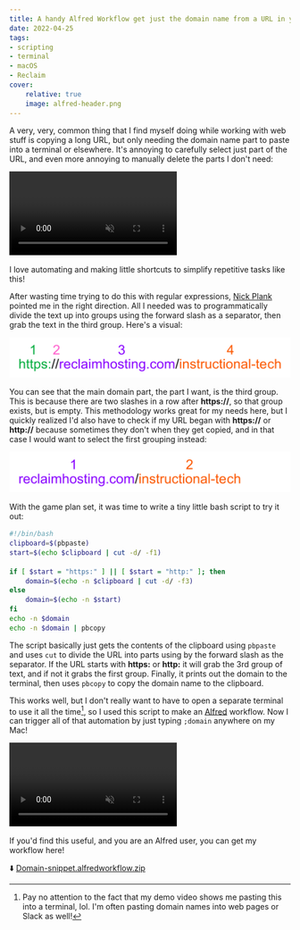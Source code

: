 ```yaml
---
title: A handy Alfred Workflow get just the domain name from a URL in your clipboard
date: 2022-04-25
tags:
- scripting
- terminal
- macOS
- Reclaim
cover:
    relative: true
    image: alfred-header.png
---
```


A very, very, common thing that I find myself doing while working with web stuff is copying a long URL, but only needing the domain name part to paste into a terminal or elsewhere. It's annoying to carefully select just part of the URL, and even more annoying to manually delete the parts I don't need:

<video style="max-width:100%" autoplay loop muted controls>
	<source src="copypastebefore.mp4">
	Your browser does not support the video tag.
</video>

I love automating and making little shortcuts to simplify repetitive tasks like this!

After wasting time trying to do this with regular expressions, [Nick Plank](https://flyingchaucer.net) pointed me in the right direction. All I needed was to programmatically divide the text up into groups using the forward slash as a separator, then grab the text in the third group. Here's a visual:

![a URL divided into 4 parts deliminited by the forward slashes, color coded, starting with https://](slashdelimitors.png)

You can see that the main domain part, the part I want, is the third group. This is because there are two slashes in a row after **https://**, so that group exists, but is empty. This methodology works great for my needs here, but I quickly realized I'd also have to check if my URL began with **https://** or **http://** because sometimes they don't when they get copied, and in that case I would want to select the first grouping instead:

![a URL divided into 2 parts deliminited by the forward slashes, color coded, not starting with https://](slashdelim2.png)

With the game plan set, it was time to write a tiny little bash script to try it out:

```bash
#!/bin/bash
clipboard=$(pbpaste)
start=$(echo $clipboard | cut -d/ -f1)

if [ $start = "https:" ] || [ $start = "http:" ]; then
	domain=$(echo -n $clipboard | cut -d/ -f3)
else
	domain=$(echo -n $start)
fi
echo -n $domain
echo -n $domain | pbcopy
```

The script basically just gets the contents of the clipboard using `pbpaste` and uses `cut` to divide the URL into parts using by the forward slash as the separator. If the URL starts with **https:** or **http:** it will grab the 3rd group of text, and if not it grabs the first group. Finally, it prints out the domain to the terminal, then uses `pbcopy` to copy the domain name to the clipboard. 

This works well, but I don't really want to have to open a separate terminal to use it all the time[^1], so I used this script to make an [Alfred](https://www.alfredapp.com/) workflow. Now I can trigger all of that automation by just typing `;domain` anywhere on my Mac!

<video style="max-width:100%" autoplay loop muted controls>
	<source src="alfred-demo.mp4">
	Your browser does not support the video tag.
</video>

If you'd find this useful, and you are an Alfred user, you can get my workflow here!

⬇️ [Domain-snippet.alfredworkflow.zip](Domain-snippet.alfredworkflow.zip)

[^1]: Pay no attention to the fact that my demo video shows me pasting this into a terminal, lol. I'm often pasting domain names into web pages or Slack as well!
